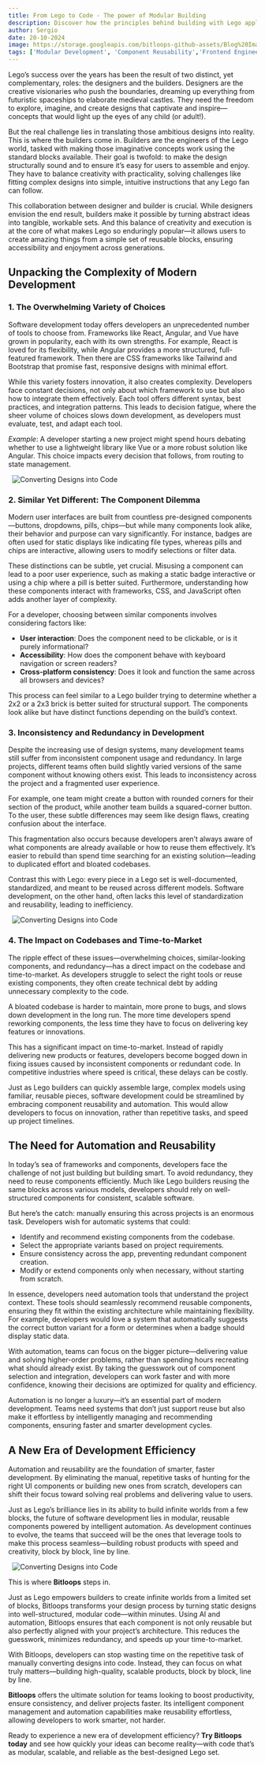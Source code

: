 ```yaml
---
title: From Lego to Code - The power of Modular Building
description: Discover how the principles behind building with Lego apply to modern software development. Learn how modular components, automation, and tools like Bitloops can help developers build faster, smarter, and more efficiently—block by block.
author: Sergio
date: 20-10-2024
image: https://storage.googleapis.com/bitloops-github-assets/Blog%20Images/from_lego_to_code/from_lego_to_code.jpg
tags: ['Modular Development', 'Component Reusability','Frontend Engineering','Automation in Coding', 'Design-to-Code', 'UI Components']
---
```


Lego’s success over the years has been the result of two distinct, yet complementary, roles: the designers and the builders. Designers are the creative visionaries who push the boundaries, dreaming up everything from futuristic spaceships to elaborate medieval castles. They need the freedom to explore, imagine, and create designs that captivate and inspire—concepts that would light up the eyes of any child (or adult!).

But the real challenge lies in translating those ambitious designs into reality. This is where the builders come in. Builders are the engineers of the Lego world, tasked with making those imaginative concepts work using the standard blocks available. Their goal is twofold: to make the design structurally sound and to ensure it’s easy for users to assemble and enjoy. They have to balance creativity with practicality, solving challenges like fitting complex designs into simple, intuitive instructions that any Lego fan can follow.

This collaboration between designer and builder is crucial. While designers envision the end result, builders make it possible by turning abstract ideas into tangible, workable sets. And this balance of creativity and execution is at the core of what makes Lego so enduringly popular—it allows users to create amazing things from a simple set of reusable blocks, ensuring accessibility and enjoyment across generations.

## Unpacking the Complexity of Modern Development

### 1. The Overwhelming Variety of Choices

Software development today offers developers an unprecedented number of tools to choose from. Frameworks like React, Angular, and Vue have grown in popularity, each with its own strengths. For example, React is loved for its flexibility, while Angular provides a more structured, full-featured framework. Then there are CSS frameworks like Tailwind and Bootstrap that promise fast, responsive designs with minimal effort.

While this variety fosters innovation, it also creates complexity. Developers face constant decisions, not only about which framework to use but also how to integrate them effectively. Each tool offers different syntax, best practices, and integration patterns. This leads to decision fatigue, where the sheer volume of choices slows down development, as developers must evaluate, test, and adapt each tool.

*Example*: A developer starting a new project might spend hours debating whether to use a lightweight library like Vue or a more robust solution like Angular. This choice impacts every decision that follows, from routing to state management.

&nbsp;
![Converting Designs into Code](https://storage.googleapis.com/bitloops-github-assets/Blog%20Images/from_lego_to_code/redundancy_and_inconsistency_in_frontend_development.jpg) 
&nbsp;

### 2. Similar Yet Different: The Component Dilemma

Modern user interfaces are built from countless pre-designed components—buttons, dropdowns, pills, chips—but while many components look alike, their behavior and purpose can vary significantly. For instance, badges are often used for static displays like indicating file types, whereas pills and chips are interactive, allowing users to modify selections or filter data.

These distinctions can be subtle, yet crucial. Misusing a component can lead to a poor user experience, such as making a static badge interactive or using a chip where a pill is better suited. Furthermore, understanding how these components interact with frameworks, CSS, and JavaScript often adds another layer of complexity.

For a developer, choosing between similar components involves considering factors like:

- **User interaction**: Does the component need to be clickable, or is it purely informational?
- **Accessibility**: How does the component behave with keyboard navigation or screen readers?
- **Cross-platform consistency**: Does it look and function the same across all browsers and devices?

This process can feel similar to a Lego builder trying to determine whether a 2x2 or a 2x3 brick is better suited for structural support. The components look alike but have distinct functions depending on the build’s context.

### 3. Inconsistency and Redundancy in Development

Despite the increasing use of design systems, many development teams still suffer from inconsistent component usage and redundancy. In large projects, different teams often build slightly varied versions of the same component without knowing others exist. This leads to inconsistency across the project and a fragmented user experience.

For example, one team might create a button with rounded corners for their section of the product, while another team builds a squared-corner button. To the user, these subtle differences may seem like design flaws, creating confusion about the interface.

This fragmentation also occurs because developers aren’t always aware of what components are already available or how to reuse them effectively. It’s easier to rebuild than spend time searching for an existing solution—leading to duplicated effort and bloated codebases.

Contrast this with Lego: every piece in a Lego set is well-documented, standardized, and meant to be reused across different models. Software development, on the other hand, often lacks this level of standardization and reusability, leading to inefficiency.

&nbsp;
![Converting Designs into Code](https://storage.googleapis.com/bitloops-github-assets/Blog%20Images/from_lego_to_code/redundant_components.jpg) 
&nbsp;


### 4. The Impact on Codebases and Time-to-Market

The ripple effect of these issues—overwhelming choices, similar-looking components, and redundancy—has a direct impact on the codebase and time-to-market. As developers struggle to select the right tools or reuse existing components, they often create technical debt by adding unnecessary complexity to the code.

A bloated codebase is harder to maintain, more prone to bugs, and slows down development in the long run. The more time developers spend reworking components, the less time they have to focus on delivering key features or innovations.

This has a significant impact on time-to-market. Instead of rapidly delivering new products or features, developers become bogged down in fixing issues caused by inconsistent components or redundant code. In competitive industries where speed is critical, these delays can be costly.

Just as Lego builders can quickly assemble large, complex models using familiar, reusable pieces, software development could be streamlined by embracing component reusability and automation. This would allow developers to focus on innovation, rather than repetitive tasks, and speed up project timelines.

## The Need for Automation and Reusability

In today’s sea of frameworks and components, developers face the challenge of not just building but building smart. To avoid redundancy, they need to reuse components efficiently. Much like Lego builders reusing the same blocks across various models, developers should rely on well-structured components for consistent, scalable software.

But here’s the catch: manually ensuring this across projects is an enormous task. Developers wish for automatic systems that could:

- Identify and recommend existing components from the codebase.
- Select the appropriate variants based on project requirements.
- Ensure consistency across the app, preventing redundant component creation.
- Modify or extend components only when necessary, without starting from scratch.

In essence, developers need automation tools that understand the project context. These tools should seamlessly recommend reusable components, ensuring they fit within the existing architecture while maintaining flexibility. For example, developers would love a system that automatically suggests the correct button variant for a form or determines when a badge should display static data.

With automation, teams can focus on the bigger picture—delivering value and solving higher-order problems, rather than spending hours recreating what should already exist. By taking the guesswork out of component selection and integration, developers can work faster and with more confidence, knowing their decisions are optimized for quality and efficiency.

Automation is no longer a luxury—it’s an essential part of modern development. Teams need systems that don’t just support reuse but also make it effortless by intelligently managing and recommending components, ensuring faster and smarter development cycles.

## A New Era of Development Efficiency

Automation and reusability are the foundation of smarter, faster development. By eliminating the manual, repetitive tasks of hunting for the right UI components or building new ones from scratch, developers can shift their focus toward solving real problems and delivering value to users.

Just as Lego’s brilliance lies in its ability to build infinite worlds from a few blocks, the future of software development lies in modular, reusable components powered by intelligent automation. As development continues to evolve, the teams that succeed will be the ones that leverage tools to make this process seamless—building robust products with speed and creativity, block by block, line by line.

&nbsp;
![Converting Designs into Code](https://storage.googleapis.com/bitloops-github-assets/Blog%20Images/from_lego_to_code/develop_software_like_you_build_lego.jpg) 
&nbsp;

This is where **Bitloops** steps in.

Just as Lego empowers builders to create infinite worlds from a limited set of blocks, Bitloops transforms your design process by turning static designs into well-structured, modular code—within minutes. Using AI and automation, Bitloops ensures that each component is not only reusable but also perfectly aligned with your project’s architecture. This reduces the guesswork, minimizes redundancy, and speeds up your time-to-market.

With Bitloops, developers can stop wasting time on the repetitive task of manually converting designs into code. Instead, they can focus on what truly matters—building high-quality, scalable products, block by block, line by line.

**Bitloops** offers the ultimate solution for teams looking to boost productivity, ensure consistency, and deliver projects faster. Its intelligent component management and automation capabilities make reusability effortless, allowing developers to work smarter, not harder.

Ready to experience a new era of development efficiency? **Try Bitloops today** and see how quickly your ideas can become reality—with code that’s as modular, scalable, and reliable as the best-designed Lego set.
